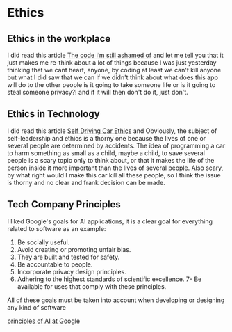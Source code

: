 # Ethics

## Ethics in the workplace

I did read this article [The code I’m still ashamed of](https://www.freecodecamp.org/news/the-code-im-still-ashamed-of-e4c021dff55e) and let me tell you that it just makes me re-think about a lot of things because I was just yesterday thinking that we cant heart, anyone, by coding at least we can't kill anyone but what I did saw that we can if we didn't think about what does this app will do to the other people is it going to take someone life or is it going to steal someone privacy?! and if it will then don't do it, just don't. 

## Ethics in Technology 

I did read this article [Self Driving Car Ethics](https://www.freep.com/story/money/cars/2017/11/21/self-driving-cars-ethics/804805001/) and Obviously, the subject of self-leadership and ethics is a thorny one because the lives of one or several people are determined by accidents. The idea of programming a car to harm something as small as a child, maybe a child, to save several people is a scary topic only to think about, or that it makes the life of the person inside it more important than the lives of several people. Also scary, by what right would I make this car kill all these people, so I think the issue is thorny and no clear and frank decision can be made.

## Tech Company Principles
I liked Google's goals for AI applications, it is a clear goal for everything related to software as an example:
1. Be socially useful.
2. Avoid creating or promoting unfair bias.
3. They are built and tested for safety.
4. Be accountable to people.
5. Incorporate privacy design principles.
6. Adhering to the highest standards of scientific excellence.
7- Be available for uses that comply with these principles.

All of these goals must be taken into account when developing or designing any kind of software

[principles of AI at Google](https://www.blog.google/technology/ai/ai-principles/)